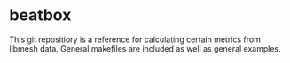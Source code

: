 # beatbox
This git repositiory is a reference for calculating certain metrics from libmesh data. General makefiles are included as well as general examples. 
